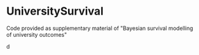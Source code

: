 # UniversitySurvival
Code provided as supplementary material of "Bayesian survival modelling of university outcomes"

d
